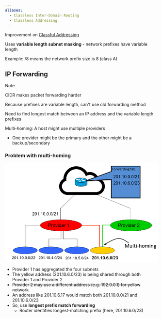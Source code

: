 ```yaml
---
aliases:
  - Classless Inter-Domain Routing
  - Classless Addressing
---
```

Improvement on [Classful Addressing](Classful%20Addressing.md)

Uses **variable length subnet masking** - network prefixes have variable length

Example: /8 means the network prefix size is 8 (class A)

## IP Forwarding

> [!note]
> CIDR makes packet forwarding harder

Because prefixes are variable length, can't use old forwarding method

Need to find longest match between an IP address and the variable length prefixes

Multi-homing: A host might use multiple providers
- One provider might be the primary and the other might be a backup/secondary

### Problem with multi-homing

![CIDR multi-homing](../../../img/cidr-multi-homing.png)

- Provider 1 has aggregated the four subnets
- The yellow address (201.10.6.0/23) is being shared through both Provider 1 and Provider 2
- ~~Provider 2 may use a different address (e.g. 192.0.0.1) for yellow network~~
- An address like 201.10.6.17 would match both 201.10.0.0/21 and 201.10.6.0/23
- So, use **longest prefix match forwarding**
	- Router identifies longest-matching prefix (here, 201.10.6.0/23)